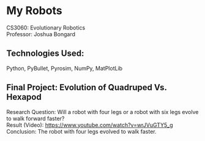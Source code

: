 # My Robots
CS3060: Evolutionary Robotics <br />
Professor: Joshua Bongard <br />

## Technologies Used:
Python, PyBullet, Pyrosim, NumPy, MatPlotLib

## Final Project: Evolution of Quadruped Vs. Hexapod
Research Question: Will a robot with four legs or a robot with six legs evolve to walk forward faster? <br />
Result (Video): https://www.youtube.com/watch?v=wrJVuGTY5_g <br />
Conclusion: The robot with four legs evolved to walk faster. <br />
